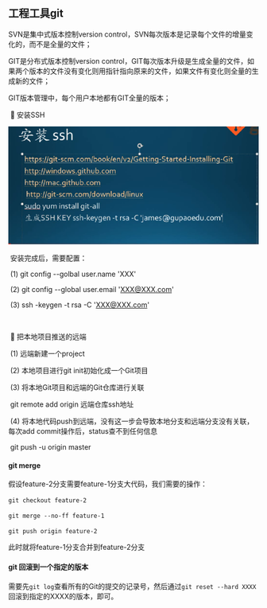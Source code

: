 ## 工程工具git

SVN是集中式版本控制version control，SVN每次版本是记录每个文件的增量变化的，而不是全量的文件；

GIT是分布式版本控制version control，GIT每次版本升级是生成全量的文件，如果两个版本的文件没有变化则用指针指向原来的文件，如果文件有变化则全量的生成新的文件；

GIT版本管理中，每个用户本地都有GIT全量的版本；



​      :notebook: 安装SSH

![1578752020596](image\1578752020596.png)

​	安装完成后，需要配置：

​        (1) git config --golbal user.name 'XXX'

​	(2) git config --global user.email 'XXX@XXX.com'

​	(3) ssh -keygen -t rsa -C 'XXX@XXX.com'

​         

​	:notebook: 把本地项目推送的远端

​	(1) 远端新建一个project

​	(2) 本地项目进行git init初始化成一个Git项目

​	(3) 将本地Git项目和远端的Git仓库进行关联

​		git remote add origin 远端仓库ssh地址

​	(4) 将本地代码push到远端，没有这一步会导致本地分支和远端分支没有关联，每次add commit操作后，status查不到任何信息

​		git push -u origin master



#### git merge

假设feature-2分支需要feature-1分支大代码，我们需要的操作：

`git checkout feature-2`

`git merge --no-ff feature-1`

`git push origin feature-2`

此时就将feature-1分支合并到feature-2分支



#### git 回滚到一个指定的版本

需要先`git log`查看所有的Git的提交的记录号，然后通过`git reset --hard XXXX` 回滚到指定的XXXX的版本，即可。 
